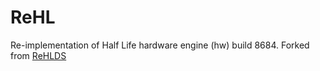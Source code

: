 # ReHL
Re-implementation of Half Life hardware engine (hw) build 8684. Forked from [ReHLDS](https://github.com/dreamstalker/rehlds/tree/master/rehlds/engine)
